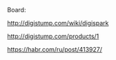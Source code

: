Board:

http://digistump.com/wiki/digispark

http://digistump.com/products/1

https://habr.com/ru/post/413927/
